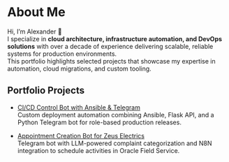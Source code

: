 # About Me

Hi, I’m Alexander 👋  
I specialize in **cloud architecture, infrastructure automation, and DevOps solutions** with over a decade of experience delivering scalable, reliable systems for production environments.  
This portfolio highlights selected projects that showcase my expertise in automation, cloud migrations, and custom tooling.  

## Portfolio Projects

- [CI/CD Control Bot with Ansible & Telegram](./bots/ci-cd-bot.md)  
  Custom deployment automation combining Ansible, Flask API, and a Python Telegram bot for role-based production releases.  


- [Appointment Creation Bot for Zeus Electrics](./bots/appointment_creation.md)  
  Telegram bot with LLM-powered complaint categorization and N8N integration to schedule activities in Oracle Field Service.  

<!-- Add more projects as you expand -->
